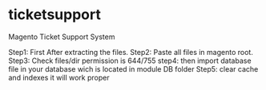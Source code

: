 # ticketsupport
Magento Ticket Support System

Step1: First After extracting the files.
Step2: Paste all files in magento root.
Step3: Check files/dir permission is 644/755
step4: then import database file in your database wich is located in module DB folder
Step5: clear cache and indexes it will work proper
